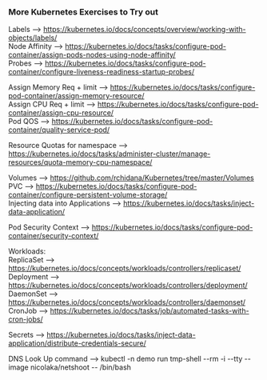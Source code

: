 ### More Kubernetes Exercises to Try out

Labels --> https://kubernetes.io/docs/concepts/overview/working-with-objects/labels/ <br>
Node Affinity --> https://kubernetes.io/docs/tasks/configure-pod-container/assign-pods-nodes-using-node-affinity/ <br>
Probes --> https://kubernetes.io/docs/tasks/configure-pod-container/configure-liveness-readiness-startup-probes/ <br>

Assign Memory Req + limit --> https://kubernetes.io/docs/tasks/configure-pod-container/assign-memory-resource/ <br>
Assign CPU Req + limit --> https://kubernetes.io/docs/tasks/configure-pod-container/assign-cpu-resource/ <br>
Pod QOS --> https://kubernetes.io/docs/tasks/configure-pod-container/quality-service-pod/ <br>

Resource Quotas for namespace --> https://kubernetes.io/docs/tasks/administer-cluster/manage-resources/quota-memory-cpu-namespace/ <br>

Volumes --> https://github.com/rchidana/Kubernetes/tree/master/Volumes <br>
PVC --> https://kubernetes.io/docs/tasks/configure-pod-container/configure-persistent-volume-storage/ <br>
Injecting data into Applications --> https://kubernetes.io/docs/tasks/inject-data-application/ <br>


Pod Security Context --> https://kubernetes.io/docs/tasks/configure-pod-container/security-context/ <br>

Workloads: <br>
ReplicaSet --> https://kubernetes.io/docs/concepts/workloads/controllers/replicaset/ <br>
Deployment --> https://kubernetes.io/docs/concepts/workloads/controllers/deployment/ <br>
DaemonSet --> https://kubernetes.io/docs/concepts/workloads/controllers/daemonset/ <br>
CronJob --> https://kubernetes.io/docs/tasks/job/automated-tasks-with-cron-jobs/ <br>

Secrets --> https://kubernetes.io/docs/tasks/inject-data-application/distribute-credentials-secure/ <br>


DNS Look Up command --> kubectl -n demo run tmp-shell --rm -i --tty --image nicolaka/netshoot -- /bin/bash <br>
